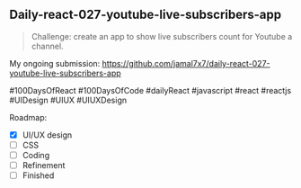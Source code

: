 ## Daily-react-027-youtube-live-subscribers-app

> Challenge: create an app to show live  subscribers count for Youtube a channel.

My ongoing submission: https://github.com/jamal7x7/daily-react-027-youtube-live-subscribers-app

#100DaysOfReact #100DaysOfCode #dailyReact #javascript #react #reactjs #UIDesign #UIUX #UIUXDesign

Roadmap:

- [x] UI/UX design
- [ ] CSS
- [ ] Coding
- [ ] Refinement
- [ ] Finished
